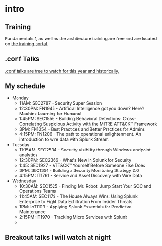 # intro
## Training
Fundamentals 1, as well as the architecture training are free and are located on [the training portal](https://www.splunk.com/en_us/training/free-courses/splunk-fundamentals-1.html).  

## .conf Talks
[.conf talks are free to watch for this year and historically.](https://conf.splunk.com/watch/conf-online.html?#/)


## My schedule
* Monday
  * 11AM: SEC2787 - Security Super Session
  * 12:30PM: FN1945 - Artificial Intelligence got you down? Here’s Machine Learning for Humans!
  * 1:45PM: SEC1556 - Building Behavioral Detections: Cross-Correlating Suspicious Activity with the MITRE ATT&CK™ Framework
  * 3PM: FN1054 - Best Practices and Better Practices for Admins
  * 4:15PM: FN1206 - The path to operational enlightenment. An introduction to wire data with Splunk Stream.
* Tuesday
  * 11:15AM: SEC2534 - Security visibility through Windows endpoint analytics
  * 12:30PM: SEC2366 - What's New in Splunk for Security
  * 1:45: SEC1927 - ATT&CK™ Yourself Before Someone Else Does
  * 3PM: SEC1391 - Building a Security Monitoring Strategy 2.0
  * 4:15PM: IT1761 - Service and Asset Discovery with Wire Data
* Wednesday
  * 10:30AM: SEC1525 - Finding Mr. Robot: Jump Start Your SOC and Operations Teams
  * 11:45AM: SEC1179 - The House Always Wins: Using Splunk Enterprise to Fight Data Exfiltration From Insider Threats
  * 1PM: IoT1103 - Applying Splunk Essentials for Predictive Maintenance
  * 2:15PM: IT1970 - Tracking Micro Services with Splunk
  * 

## Breakout talks I will watch at night
